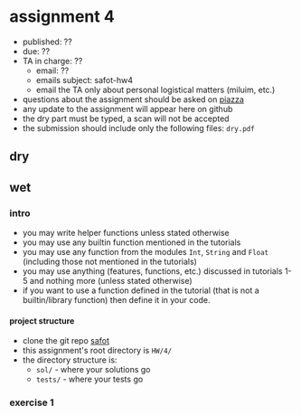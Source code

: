 # assignment 4

* published: ??
* due: ??
* TA in charge: ??
  * email: ??
  * emails subject: safot-hw4
  * email the TA only about personal logistical matters (miluim, etc.)
* questions about the assignment should be asked on [piazza](https://piazza.com/technion.ac.il/spring2022/236319)
* any update to the assignment will appear here on github
* the dry part must be typed, a scan will not be accepted
* the submission should include only the following files: `dry.pdf`

## dry

## wet

### intro

* you may write helper functions unless stated otherwise
* you may use any builtin function mentioned in the tutorials
* you may use any function from the modules `Int`, `String` and `Float` (including those not mentioned in the tutorials)
* you may use anything (features, functions, etc.) discussed in tutorials 1-5 and nothing more (unless stated otherwise)
* if you want to use a function defined in the tutorial (that is not a builtin/library function) then define it in your code.

#### project structure

* clone the git repo [safot](https://github.com/CS234319/safot)
* this assignment's root directory is `HW/4/`
* the directory structure is:
  * `sol/` - where your solutions go
  * `tests/` - where your tests go

### exercise 1
